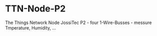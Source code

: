 # TTN-Node-P2
The Things Network Node JossiTec P2 - four 1-Wire-Busses - messure Tmperature, Humidity, ...
